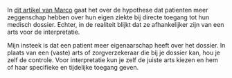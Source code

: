 In [dit artikel van Marco](https://koneksa-mondo.nl/2018/08/20/empowerment-van-patienten-door-data-belofte-versus-praktijk/) gaat het over de hypothese dat patienten meer zeggenschap hebben over hun eigen ziekte bij directe toegang tot hun medisch dossier. Echter, in de realiteit blijkt dat ze afhankelijker zijn van een arts voor de interpretatie. 

Mijn insteek is dat een patient meer eigenaarschap heeft over het dossier. In plaats van een (vaste) arts of zorgverzekeraar die bij je dossier kan, hou je zelf de controle. Voor interpretatie kun je zelf de juiste arts kiezen en hem of haar specifieke en tijdelijke toegang geven. 
